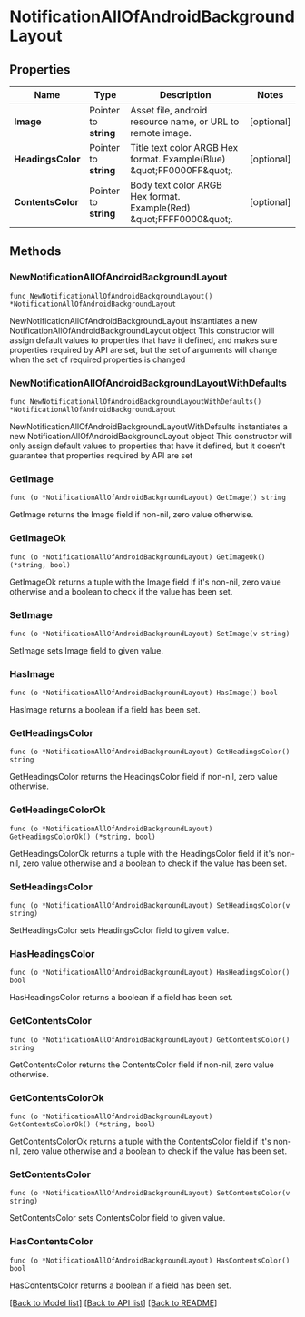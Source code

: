 # NotificationAllOfAndroidBackgroundLayout

## Properties

Name | Type | Description | Notes
------------ | ------------- | ------------- | -------------
**Image** | Pointer to **string** | Asset file, android resource name, or URL to remote image. | [optional] 
**HeadingsColor** | Pointer to **string** | Title text color ARGB Hex format. Example(Blue) \&quot;FF0000FF\&quot;. | [optional] 
**ContentsColor** | Pointer to **string** | Body text color ARGB Hex format. Example(Red) \&quot;FFFF0000\&quot;. | [optional] 

## Methods

### NewNotificationAllOfAndroidBackgroundLayout

`func NewNotificationAllOfAndroidBackgroundLayout() *NotificationAllOfAndroidBackgroundLayout`

NewNotificationAllOfAndroidBackgroundLayout instantiates a new NotificationAllOfAndroidBackgroundLayout object
This constructor will assign default values to properties that have it defined,
and makes sure properties required by API are set, but the set of arguments
will change when the set of required properties is changed

### NewNotificationAllOfAndroidBackgroundLayoutWithDefaults

`func NewNotificationAllOfAndroidBackgroundLayoutWithDefaults() *NotificationAllOfAndroidBackgroundLayout`

NewNotificationAllOfAndroidBackgroundLayoutWithDefaults instantiates a new NotificationAllOfAndroidBackgroundLayout object
This constructor will only assign default values to properties that have it defined,
but it doesn't guarantee that properties required by API are set

### GetImage

`func (o *NotificationAllOfAndroidBackgroundLayout) GetImage() string`

GetImage returns the Image field if non-nil, zero value otherwise.

### GetImageOk

`func (o *NotificationAllOfAndroidBackgroundLayout) GetImageOk() (*string, bool)`

GetImageOk returns a tuple with the Image field if it's non-nil, zero value otherwise
and a boolean to check if the value has been set.

### SetImage

`func (o *NotificationAllOfAndroidBackgroundLayout) SetImage(v string)`

SetImage sets Image field to given value.

### HasImage

`func (o *NotificationAllOfAndroidBackgroundLayout) HasImage() bool`

HasImage returns a boolean if a field has been set.

### GetHeadingsColor

`func (o *NotificationAllOfAndroidBackgroundLayout) GetHeadingsColor() string`

GetHeadingsColor returns the HeadingsColor field if non-nil, zero value otherwise.

### GetHeadingsColorOk

`func (o *NotificationAllOfAndroidBackgroundLayout) GetHeadingsColorOk() (*string, bool)`

GetHeadingsColorOk returns a tuple with the HeadingsColor field if it's non-nil, zero value otherwise
and a boolean to check if the value has been set.

### SetHeadingsColor

`func (o *NotificationAllOfAndroidBackgroundLayout) SetHeadingsColor(v string)`

SetHeadingsColor sets HeadingsColor field to given value.

### HasHeadingsColor

`func (o *NotificationAllOfAndroidBackgroundLayout) HasHeadingsColor() bool`

HasHeadingsColor returns a boolean if a field has been set.

### GetContentsColor

`func (o *NotificationAllOfAndroidBackgroundLayout) GetContentsColor() string`

GetContentsColor returns the ContentsColor field if non-nil, zero value otherwise.

### GetContentsColorOk

`func (o *NotificationAllOfAndroidBackgroundLayout) GetContentsColorOk() (*string, bool)`

GetContentsColorOk returns a tuple with the ContentsColor field if it's non-nil, zero value otherwise
and a boolean to check if the value has been set.

### SetContentsColor

`func (o *NotificationAllOfAndroidBackgroundLayout) SetContentsColor(v string)`

SetContentsColor sets ContentsColor field to given value.

### HasContentsColor

`func (o *NotificationAllOfAndroidBackgroundLayout) HasContentsColor() bool`

HasContentsColor returns a boolean if a field has been set.


[[Back to Model list]](../README.md#documentation-for-models) [[Back to API list]](../README.md#documentation-for-api-endpoints) [[Back to README]](../README.md)


